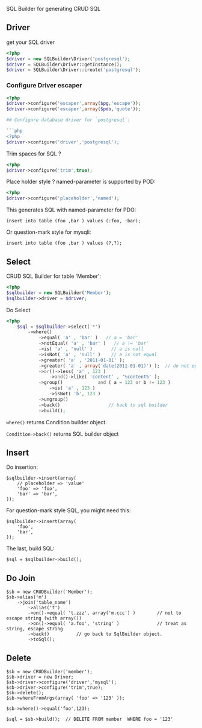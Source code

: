 SQL Builder for generating CRUD SQL

## Driver

get your SQL driver

```php
<?php
$driver = new SQLBuilder\Driver('postgresql');
$driver = SQLBuilder\Driver::getInstance();
$driver = SQLBuilder\Driver::create('postgresql');
```

### Configure Driver escaper

```php
<?php
$driver->configure('escaper',array($pg,'escape'));
$driver->configure('escaper',array($pdo,'quote'));

## Configure database driver for `postgresql`:

```php
<?php
$driver->configure('driver','postgresql');
```

Trim spaces for SQL ? 

```php
<?php
$driver->configure('trim',true);
```

Place holder style ? named-parameter is supported by POD:

```php
<?php
$driver->configure('placeholder','named');
```

This generates SQL with named-parameter for PDO:

    insert into table (foo ,bar ) values (:foo, :bar);

Or question-mark style for mysqli:

    insert into table (foo ,bar ) values (?,?);

## Select

CRUD SQL Builder for table 'Member':

```php
<?php
$sqlbuilder = new SQLBuilder('Member');
$sqlbuilder->driver = $driver;
```

Do Select

```php
<?php
    $sql = $sqlbuilder->select('*')
        ->where()
            ->equal( 'a' , 'bar' )   // a = 'bar'
            ->notEqual( 'a' , 'bar' )   // a != 'bar'
            ->is( 'a' , 'null' )       // a is null
            ->isNot( 'a' , 'null' )    // a is not equal
            ->greater( 'a' , '2011-01-01' );
            ->greater( 'a' , array('date(2011-01-01)') );  // do not escape
            ->or()->less( 'a' , 123 )
                ->and()->like( 'content' , '%content%' );
            ->group()             and ( a = 123 or b != 123 )
                ->is( 'a' , 123 )
                ->isNot( 'b', 123 )             
            ->ungroup()
            ->back()                  // back to sql builder
            ->build();
```

`where()` returns Condition builder object.

`Condition->back()` returns SQL builder object


## Insert

Do insertion:

    $sqlbuilder->insert(array(
        // placeholder => 'value'
        'foo' => 'foo',
        'bar' => 'bar',
    ));

For question-mark style SQL, you might need this:

    $sqlbuilder->insert(array(
        'foo',
        'bar',
    ));

The last, build SQL:

    $sql = $sqlbuilder->build();

## Do Join

    $sb = new CRUDBuilder('Member');
    $sb->alias('m')
        ->join('table_name')
            ->alias('t')
            ->on()->equal( 't.zzz', array('m.ccc') )        // not to escape string (with array())
            ->on()->equal( 'a.foo', 'string' )              // treat as string, escape string
            ->back()          // go back to SqlBuilder object.
            ->toSql();

## Delete

    $sb = new CRUDBuilder('member');
    $sb->driver = new Driver;
    $sb->driver->configure('driver','mysql');
    $sb->driver->configure('trim',true);
    $sb->delete();
    $sb->whereFromArgs(array( 'foo' => '123' ));

    $sb->where()->equal('foo',123);

    $sql = $sb->build();  // DELETE FROM member  WHERE foo = '123'

